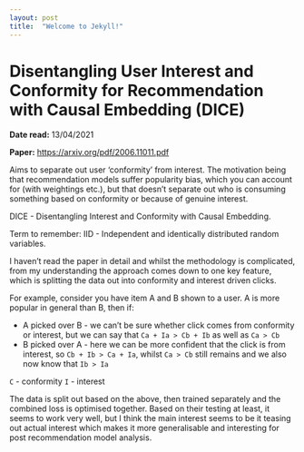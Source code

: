 ```yaml
---
layout: post
title:  "Welcome to Jekyll!"
---
```


# Disentangling User Interest and Conformity for Recommendation with Causal Embedding (DICE)

__Date read:__ 13/04/2021

__Paper:__ https://arxiv.org/pdf/2006.11011.pdf

Aims to separate out user ‘conformity’ from interest. The motivation being that recommendation models suffer popularity bias, which you can account for (with weightings etc.), but that doesn’t separate out who is consuming something based on conformity or because of genuine interest.

DICE - Disentangling Interest and Conformity with Causal Embedding.

Term to remember: IID - Independent and identically distributed random variables.

I haven’t read the paper in detail and whilst the methodology is complicated, from my understanding the approach comes down to one key feature, which is splitting the data out into conformity and interest driven clicks.

For example, consider you have item A and B shown to a user. A is more popular in general than B, then if:
- A picked over B - we can’t be sure whether click comes from conformity or interest, but we can say that `Ca + Ia > Cb + Ib` as well as `Ca > Cb`
- B picked over A - here we can be more confident that the click is from interest, so `Cb + Ib > Ca + Ia`, whilst `Ca > Cb` still remains and we also now know that `Ib > Ia`

`C` - conformity
`I` - interest

The data is split out based on the above, then trained separately and the combined loss is optimised together. Based on their testing at least, it seems to work very well, but I think the main interest seems to be it teasing out actual interest which makes it more generalisable and interesting for post recommendation model analysis.
